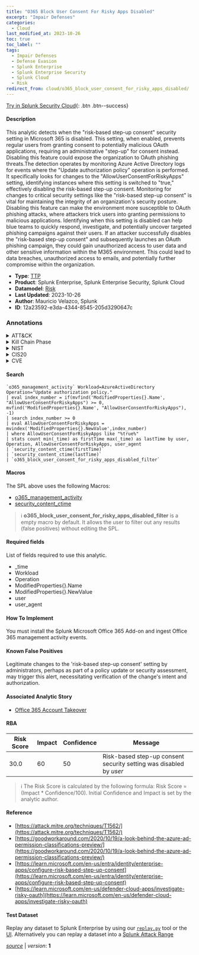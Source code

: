 ```yaml
---
title: "O365 Block User Consent For Risky Apps Disabled"
excerpt: "Impair Defenses"
categories:
  - Cloud
last_modified_at: 2023-10-26
toc: true
toc_label: ""
tags:
  - Impair Defenses
  - Defense Evasion
  - Splunk Enterprise
  - Splunk Enterprise Security
  - Splunk Cloud
  - Risk
redirect_from: cloud/o365_block_user_consent_for_risky_apps_disabled/
---
```




[Try in Splunk Security Cloud](https://www.splunk.com/en_us/cyber-security.html){: .btn .btn--success}

#### Description

This analytic detects when the &#34;risk-based step-up consent&#34; security setting in Microsoft 365 is disabled. This setting, when enabled, prevents regular users from granting consent to potentially malicious OAuth applications, requiring an administrative &#34;step-up&#34; for consent instead. Disabling this feature could expose the organization to OAuth phishing threats.The detection operates by monitoring Azure Active Directory logs for events where the &#34;Update authorization policy&#34; operation is performed. It specifically looks for changes to the &#34;AllowUserConsentForRiskyApps&#34; setting, identifying instances where this setting is switched to &#34;true,&#34; effectively disabling the risk-based step-up consent. Monitoring for changes to critical security settings like the &#34;risk-based step-up consent&#34; is vital for maintaining the integrity of an organization&#39;s security posture. Disabling this feature can make the environment more susceptible to OAuth phishing attacks, where attackers trick users into granting permissions to malicious applications. Identifying when this setting is disabled can help blue teams to quickly respond, investigate, and potentially uncover targeted phishing campaigns against their users. If an attacker successfully disables the &#34;risk-based step-up consent&#34; and subsequently launches an OAuth phishing campaign, they could gain unauthorized access to user data and other sensitive information within the M365 environment. This could lead to data breaches, unauthorized access to emails, and potentially further compromise within the organization.

- **Type**: [TTP](https://github.com/splunk/security_content/wiki/Detection-Analytic-Types)
- **Product**: Splunk Enterprise, Splunk Enterprise Security, Splunk Cloud
- **Datamodel**: [Risk](https://docs.splunk.com/Documentation/CIM/latest/User/Risk)
- **Last Updated**: 2023-10-26
- **Author**: Mauricio Velazco, Splunk
- **ID**: 12a23592-e3da-4344-8545-205d3290647c

### Annotations
<details>
  <summary>ATT&CK</summary>

<div markdown="1">

#### [ATT&CK](https://attack.mitre.org/)

| ID          | Technique   | Tactic         |
| ----------- | ----------- |--------------- |
| [T1562](https://attack.mitre.org/techniques/T1562/) | Impair Defenses | Defense Evasion |

</div>
</details>


<details>
  <summary>Kill Chain Phase</summary>

<div markdown="1">

* Exploitation


</div>
</details>


<details>
  <summary>NIST</summary>

<div markdown="1">

* DE.CM



</div>
</details>

<details>
  <summary>CIS20</summary>

<div markdown="1">

* CIS 10



</div>
</details>

<details>
  <summary>CVE</summary>

<div markdown="1">


</div>
</details>


#### Search

```
`o365_management_activity` Workload=AzureActiveDirectory Operation="Update authorization policy." 
| eval index_number = if(mvfind('ModifiedProperties{}.Name', "AllowUserConsentForRiskyApps") >= 0, mvfind('ModifiedProperties{}.Name', "AllowUserConsentForRiskyApps"), -1) 
| search index_number >= 0  
| eval AllowUserConsentForRiskyApps = mvindex('ModifiedProperties{}.NewValue',index_number) 
| where AllowUserConsentForRiskyApps like "%true%" 
| stats count min(_time) as firstTime max(_time) as lastTime by user, Operation, AllowUserConsentForRiskyApps, user_agent 
| `security_content_ctime(firstTime)` 
| `security_content_ctime(lastTime)` 
| `o365_block_user_consent_for_risky_apps_disabled_filter`
```

#### Macros
The SPL above uses the following Macros:
* [o365_management_activity](https://github.com/splunk/security_content/blob/develop/macros/o365_management_activity.yml)
* [security_content_ctime](https://github.com/splunk/security_content/blob/develop/macros/security_content_ctime.yml)

> :information_source:
> **o365_block_user_consent_for_risky_apps_disabled_filter** is a empty macro by default. It allows the user to filter out any results (false positives) without editing the SPL.



#### Required fields
List of fields required to use this analytic.
* _time
* Workload
* Operation
* ModifiedProperties{}.Name
* ModifiedProperties{}.NewValue
* user
* user_agent



#### How To Implement
You must install the Splunk Microsoft Office 365 Add-on and ingest Office 365 management activity events.
#### Known False Positives
Legitimate changes to the &#39;risk-based step-up consent&#39; setting by administrators, perhaps as part of a policy update or security assessment, may trigger this alert, necessitating verification of the change&#39;s intent and authorization.

#### Associated Analytic Story
* [Office 365 Account Takeover](/stories/office_365_account_takeover)




#### RBA

| Risk Score  | Impact      | Confidence   | Message      |
| ----------- | ----------- |--------------|--------------|
| 30.0 | 60 | 50 | Risk-based step-up consent security setting was disabled by $user$ |


> :information_source:
> The Risk Score is calculated by the following formula: Risk Score = (Impact * Confidence/100). Initial Confidence and Impact is set by the analytic author.


#### Reference

* [https://attack.mitre.org/techniques/T1562/](https://attack.mitre.org/techniques/T1562/)
* [https://goodworkaround.com/2020/10/19/a-look-behind-the-azure-ad-permission-classifications-preview/](https://goodworkaround.com/2020/10/19/a-look-behind-the-azure-ad-permission-classifications-preview/)
* [https://learn.microsoft.com/en-us/entra/identity/enterprise-apps/configure-risk-based-step-up-consent](https://learn.microsoft.com/en-us/entra/identity/enterprise-apps/configure-risk-based-step-up-consent)
* [https://learn.microsoft.com/en-us/defender-cloud-apps/investigate-risky-oauth](https://learn.microsoft.com/en-us/defender-cloud-apps/investigate-risky-oauth)



#### Test Dataset
Replay any dataset to Splunk Enterprise by using our [`replay.py`](https://github.com/splunk/attack_data#using-replaypy) tool or the [UI](https://github.com/splunk/attack_data#using-ui).
Alternatively you can replay a dataset into a [Splunk Attack Range](https://github.com/splunk/attack_range#replay-dumps-into-attack-range-splunk-server)




[*source*](https://github.com/splunk/security_content/tree/develop/detections/cloud/o365_block_user_consent_for_risky_apps_disabled.yml) \| *version*: **1**